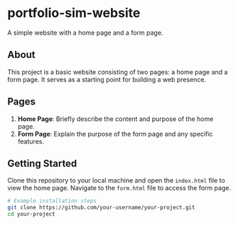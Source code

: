 # portfolio-sim-website

A simple website with a home page and a form page.

## About
This project is a basic website consisting of two pages: a home page and a form page. It serves as a starting point for building a web presence.

## Pages
1. **Home Page**: Briefly describe the content and purpose of the home page.
2. **Form Page**: Explain the purpose of the form page and any specific features.

## Getting Started
Clone this repository to your local machine and open the `index.html` file to view the home page. Navigate to the `form.html` file to access the form page.

```bash
# Example installation steps
git clone https://github.com/your-username/your-project.git
cd your-project
